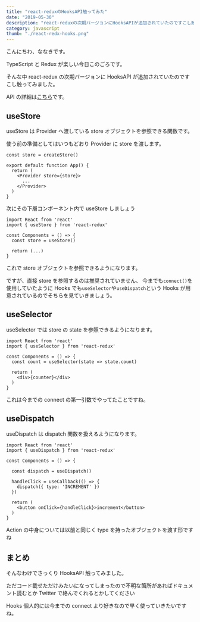 ```yaml
---
title: "react-reduxのHooksAPI触ってみた"
date: "2019-05-30"
description: "react-reduxの次期バージョンにHooksAPIが追加されていたのですこし触ってみました。"
category: javascript
thumb: "./react-redx-hooks.png"
---
```


こんにちわ、ななきです。

TypeScript と Redux が楽しい今日このごろです。

そんな中 react-redux の次期バージョンに HooksAPI が追加されていたのですこし触ってみました。

API の詳細は[こちら](https://react-redux.js.org/next/api/hooks)です。

## useStore

useStore は Provider へ渡している store オブジェクトを参照できる関数です。

使う前の準備としてはいつもどおり Provider に store を渡します。

```
const store = createStore()

export default function App() {
  return (
    <Provider store={store}>
      ...
    </Provider>
  )
}
```

次にその下層コンポーネント内で useStore しましょう

```
import React from 'react'
import { useStore } from 'react-redux'

const Components = () => {
  const store = useStore()

  return (...)
}
```

これで store オブジェクトを参照できるようになります。

ですが、直接 store を参照するのは推奨されていません、
今までも`connect()`を使用していたように Hooks でも`useSelector`や`useDispatch`という Hooks が用意されているのでそちらを見ていきましょう。

## useSelector

useSelector では store の state を参照できるようになります。

```
import React from 'react'
import { useSelector } from 'react-redux'

const Components = () => {
  const count = useSelector(state => state.count)

  return (
    <div>{counter}</div>
  )
}
```

これは今までの connect の第一引数でやってたことですね。

## useDispatch

useDispatch は dispatch 関数を扱えるようになります。

```
import React from 'react'
import { useDispatch } from 'react-redux'

const Components = () => {

  const dispatch = useDispatch()

  handleClick = useCallback(() => {
    dispatch({ type: 'INCREMENT' })
  })

  return (
    <button onClick={handleClick}>increment</button>
  )
}
```

Action の中身については以前と同じく type を持ったオブジェクトを渡す形ですね

<h2>まとめ</h2>

そんなわけでさっくり HooksAPI 触ってみました。

ただコード載せただけみたいになってしまったので不明な箇所があればドキュメント読むとか Twitter で絡んでくれるとかしてください

Hooks 個人的には今までの connect より好きなので早く使っていきたいですね。
